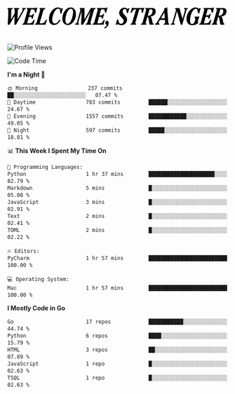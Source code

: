 <div>
  <picture>
    <source media="(prefers-color-scheme: dark)" srcset="./headers/welcome_white.png">
    <img alt="WELCOME, STRANGER" src="./headers/welcome.png" width="500">
  </picture>
</div>

<br>

![Profile Views](https://komarev.com/ghpvc/?username=darleet&color=blue)

<!--START_SECTION:waka-->
![Code Time](http://img.shields.io/badge/Code%20Time-978%20hrs%2024%20mins-blue)

**I'm a Night 🦉** 

```text
🌞 Morning                237 commits         ██░░░░░░░░░░░░░░░░░░░░░░░   07.47 % 
🌆 Daytime                783 commits         ██████░░░░░░░░░░░░░░░░░░░   24.67 % 
🌃 Evening                1557 commits        ████████████░░░░░░░░░░░░░   49.05 % 
🌙 Night                  597 commits         █████░░░░░░░░░░░░░░░░░░░░   18.81 % 
```


📊 **This Week I Spent My Time On** 

```text
💬 Programming Languages: 
Python                   1 hr 37 mins        █████████████████████░░░░   82.79 % 
Markdown                 5 mins              █░░░░░░░░░░░░░░░░░░░░░░░░   05.08 % 
JavaScript               3 mins              █░░░░░░░░░░░░░░░░░░░░░░░░   02.91 % 
Text                     2 mins              █░░░░░░░░░░░░░░░░░░░░░░░░   02.41 % 
TOML                     2 mins              █░░░░░░░░░░░░░░░░░░░░░░░░   02.22 % 

🔥 Editors: 
PyCharm                  1 hr 57 mins        █████████████████████████   100.00 % 

💻 Operating System: 
Mac                      1 hr 57 mins        █████████████████████████   100.00 % 
```

**I Mostly Code in Go** 

```text
Go                       17 repos            ███████████░░░░░░░░░░░░░░   44.74 % 
Python                   6 repos             ████░░░░░░░░░░░░░░░░░░░░░   15.79 % 
HTML                     3 repos             ██░░░░░░░░░░░░░░░░░░░░░░░   07.89 % 
JavaScript               1 repo              █░░░░░░░░░░░░░░░░░░░░░░░░   02.63 % 
TSQL                     1 repo              █░░░░░░░░░░░░░░░░░░░░░░░░   02.63 % 
```




<!--END_SECTION:waka-->
